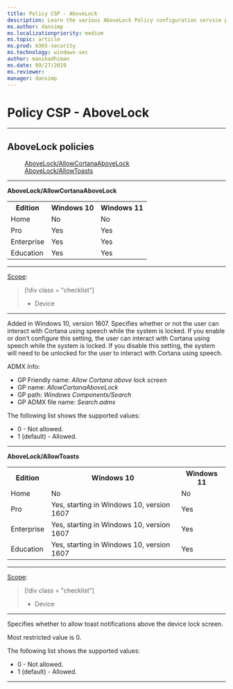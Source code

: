 ```yaml
---
title: Policy CSP - AboveLock
description: Learn the various AboveLock Policy configuration service provider (CSP) for Windows editions of Home, Pro, Business, and more. 
ms.author: dansimp
ms.localizationpriority: medium
ms.topic: article
ms.prod: m365-security
ms.technology: windows-sec
author: manikadhiman
ms.date: 09/27/2019
ms.reviewer: 
manager: dansimp
---
```


# Policy CSP - AboveLock



<hr/>

<!--Policies-->
## AboveLock policies  

<dl>
  <dd>
    <a href="#abovelock-allowcortanaabovelock">AboveLock/AllowCortanaAboveLock</a>
  </dd>
  <dd>
    <a href="#abovelock-allowtoasts">AboveLock/AllowToasts</a>
  </dd>
</dl>


<hr/>


<!--Policy-->
<a href="" id="abovelock-allowcortanaabovelock"></a>**AboveLock/AllowCortanaAboveLock**  

<!--SupportedSKUs-->
<table>
<tr>
    <th>Edition</th>
    <th>Windows 10</th>
    <th>Windows 11</th>
</tr>
<tr>
    <td>Home</td>
    <td>No</td>
    <td>No</td>
</tr>
<tr>
    <td>Pro</td>
    <td>Yes</td>
    <td>Yes</td>
</tr>
<tr>
    <td>Enterprise</td>
    <td>Yes</td>
    <td>Yes</td>
</tr>
<tr>
    <td>Education</td>
    <td>Yes</td>
    <td>Yes</td>

</table>

<!--/SupportedSKUs-->
<hr/>

<!--Scope-->
[Scope](./policy-configuration-service-provider.md#policy-scope):

> [!div class = "checklist"]
> * Device

<hr/>

<!--/Scope-->
<!--Description-->
Added in Windows 10, version 1607. Specifies whether or not the user can interact with Cortana using speech while the system is locked. If you enable or don’t configure this setting, the user can interact with Cortana using speech while the system is locked. If you disable this setting, the system will need to be unlocked for the user to interact with Cortana using speech.

<!--/Description-->
<!--ADMXMapped-->
ADMX Info:  
-   GP Friendly name: *Allow Cortana above lock screen*
-   GP name: *AllowCortanaAboveLock*
-   GP path: *Windows Components/Search*
-   GP ADMX file name: *Search.admx*

<!--/ADMXMapped-->
<!--SupportedValues-->
The following list shows the supported values:

-   0 - Not allowed.
-   1 (default) - Allowed.

<!--/SupportedValues-->
<!--/Policy-->

<hr/>

<!--Policy-->
<a href="" id="abovelock-allowtoasts"></a>**AboveLock/AllowToasts**  

<!--SupportedSKUs-->
<table>
<tr>
    <th>Edition</th>
    <th>Windows 10</th>
    <th>Windows 11</th>
</tr>
<tr>
    <td>Home</td>
    <td>No</td><td>No</td>
</tr>
<tr>
    <td>Pro</td>
    <td>Yes, starting in Windows 10, version 1607</td><td>Yes</td>
</tr>
<tr>
    <td>Enterprise</td>
    <td>Yes, starting in Windows 10, version 1607</td><td>Yes</td>
</tr>
<tr>
    <td>Education</td>
    <td>Yes, starting in Windows 10, version 1607</td><td>Yes</td>
</table>

<!--/SupportedSKUs-->
<hr/>

<!--Scope-->
[Scope](./policy-configuration-service-provider.md#policy-scope):

> [!div class = "checklist"]
> * Device

<hr/>

<!--/Scope-->
<!--Description-->
Specifies whether to allow toast notifications above the device lock screen.

Most restricted value is 0.

<!--/Description-->
<!--SupportedValues-->
The following list shows the supported values:

-   0 - Not allowed.
-   1 (default) - Allowed.

<!--/SupportedValues-->
<!--/Policy-->
<hr/>

<!--/Policies-->

